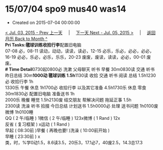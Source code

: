 # 15/07/04 spo9 mus40 was14

* Created on 2015-07-04 00:00:00

[&lt; Jul. 03, 2015 - Prev 上一天](d03.md)     \|     [下一天 Next - Jul. 05, 2015 &gt;](d05.md)     \|     [返回月历 Back to Month ^](index.md)   
**Pri Tasks:**毽球训练**收拾行李**配置旧电脑  
07-08 必，08-11 读动，动动，读读，读必，12-15 必乐，乐必，必必，必必，16-19 必必，乐必，必乐，乐乐，20-23 废废，废读，读读，必必，00-01 废废。  
**\# Time Detail**0730起0800必 洗漱 父母聊天 听书 早餐 30m0830读 交通 听书 昨日总结 30m**1000动 毽球训练 1.5h**1130读 收拾 交通 听书 阅读 总结 1.5h1230必 收拾行李 1h  
1330乐 午餐 休息 1h1700必 收拾行李 以及其它准备 4.5h1730乐 休息 零食 30m1830必 配置旧电脑 准备送书 1h  
2000乐 晚餐 睡觉 1.5h2130废 结交朋友 帮解决问题 拖延正事 1.5h  
2300读 洗澡 听书 拾掇 今日总结 计划送书 1.5h0000必 处理 送书问题 1h0100废 微博 1h0100睡  
QQ \( 2 午/临睡 \) 1微信 \( 2 午/临睡 \) 123x微博 \( 1 Rand \) 12x  
反省 \( 复习框架 \) x运动 \( 1 Rand \)  
早起 \( 08:30前 \)早餐 \( 再晚也要! \)洗澡 \( 10:00前开始 \)  
早睡 \( 23:30前 \) x  
类，时，%学0动1.5，8.6读3.5，20乐3，17.1必7，40废2.5，14.3总17.3

